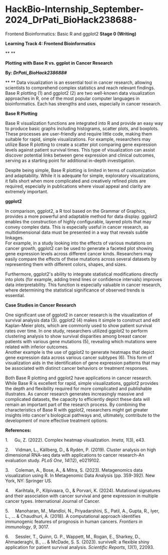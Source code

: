 # HackBio-Internship_September-2024_DrPati_BioHack238688-
Frontend Bioinformatics: Basic R and ggplot2
**Stage 0 (Writing)**

**Learning Track 4: Frontend Bioinformatics**

** **

**Plotting with Base R vs. ggplot in Cancer Research**

**By: _DrPati\_BioHack238688#_**

** **
Data visualization is an essential tool in cancer research, allowing scientists to comprehend complex statistics and reach relevant findings. Base R plotting (1) and ggplot2 (2) are two well-known data visualization approaches in R, one of the most popular computer languages in bioinformatics. Each has strengths and uses, especially in cancer research.

**Base R Plotting**

Base R visualization functions are integrated into R and provide an easy way to produce basic graphs including histograms, scatter plots, and boxplots. These processes are user-friendly and require little code, making them suitable for rapid, simple visualizations. For example, researchers may utilize Base R plotting to create a scatter plot comparing gene expression levels against patient survival times. This type of visualization can assist discover potential links between gene expression and clinical outcomes, serving as a starting point for additional in-depth investigation.

Despite being simple, Base R plotting is limited in terms of customization and adaptability. While it is adequate for simple, exploratory visualizations, it falls short when more complicated and creatively refined plots are required, especially in publications where visual appeal and clarity are extremely important.

**ggplot2**

In comparison, ggplot2, a R tool based on the Grammar of Graphics, provides a more powerful and adaptable method for data display. ggplot2 enables the construction of highly configurable, layered plots that may convey complex data. This is especially useful in cancer research, as multidimensional data must be presented in a way that reveals subtle linkages.\
For example, in a study looking into the effects of various mutations on cancer growth, ggplot2 can be used to generate a faceted plot showing gene expression levels across different cancer kinds. Researchers may easily compare the effects of these mutations across several datasets by representing them with different colors, shapes, and sizes.

Furthermore, ggplot2's ability to integrate statistical modifications directly into plots (for example, adding trend lines or confidence intervals) improves data interpretability. This function is especially valuable in cancer research, where determining the statistical significance of observed trends is essential.

**Case Studies in Cancer Research**

One significant use of ggplot2 in cancer research is the visualization of survival analysis data (3). ggplot2 (4) makes it simple to construct and edit Kaplan-Meier plots, which are commonly used to show patient survival rates over time. In one study, researchers utilized ggplot2 to perform clustering analysis to show survival disparities among breast cancer patients with various gene mutations (5), revealing which mutations were related with inferior outcomes.\
Another example is the use of ggplot2 to generate heatmaps that depict gene expression data across various cancer subtypes (6). This form of visualization aids in the identification of gene expression patterns that may be associated with distinct cancer behaviors or treatment responses.

Both Base R plotting and ggplot2 have applications in cancer research. While Base R is excellent for rapid, simple visualizations, ggplot2 provides the depth and flexibility required for more complicated and publishable illustrates. As cancer research generates increasingly massive and complicated datasets, the capacity to efficiently depict these data will remain an important part of the research process. By combining the characteristics of Base R with ggplot2, researchers might get greater insights into cancer's biological pathways and, ultimately, contribute to the development of more effective treatment options.

**References:**

1.     Gu, Z. (2022). Complex heatmap visualization. _Imeta_, _1_(3), e43.

2.     Vidman, L., Källberg, D., & Rydén, P. (2019). Cluster analysis on high dimensional RNA-seq data with applications to cancer research-An evaluation study. _PLoS One_, _14_(12), e0219102.

3.     Coleman, A., Bose, A., & Mitra, S. (2023). Metagenomics data visualization using R. In Metagenomic Data Analysis (pp. 359-392). New York, NY: Springer US.

4.     Karihtala, P., Kilpivaara, O., & Porvari, K. (2024). Mutational signatures and their association with cancer survival and gene expression in multiple cancer types. International Journal of Cancer.

5.     Manoharan, M., Mandloi, N., Priyadarshini, S., Patil, A., Gupta, R., Iyer, L., ... & Chaudhuri, A. (2018). A computational approach identifies immunogenic features of prognosis in human cancers. _Frontiers in immunology_, _9_, 3017.

6.     Sessler, T., Quinn, G. P., Wappett, M., Rogan, E., Sharkey, D., Ahmaderaghi, B., ... & McDade, S. S. (2023). surviveR: a flexible shiny application for patient survival analysis. _Scientific Reports_, _13_(1), 22093.

